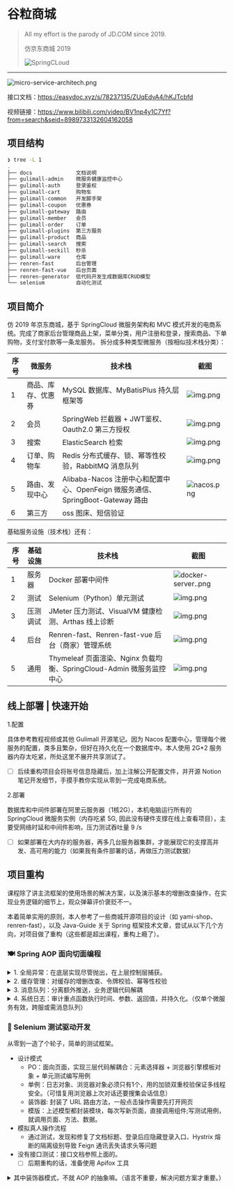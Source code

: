 # 谷粒商城

> All my effort is the parody of JD.COM since 2019.
>
> 仿京东商城 2019
> 
> ![SpringCLoud](https://img.shields.io/badge/dependencies-SpringCloud-brightgreen?logo=spring)

---

![micro-service-architech.png](docs/img/micro-service-architech.png)

接口文档：https://easydoc.xyz/s/78237135/ZUqEdvA4/hKJTcbfd

视频链接：https://www.bilibili.com/video/BV1np4y1C7Yf?from=search&seid=8989733132604162058

## 项目结构

```bash
❯ tree -L 1
.
├── docs              文档说明
├── gulimall-admin    微服务健康监控中心
├── gulimall-auth     登录鉴权
├── gulimall-cart     购物车
├── gulimall-common   开发脚手架
├── gulimall-coupon   优惠券
├── gulimall-gateway  路由
├── gulimall-member   会员
├── gulimall-order    订单
├── gulimall-plugins  第三方服务
├── gulimall-product  商品
├── gulimall-search   搜索
├── gulimall-seckill  秒杀
├── gulimall-ware     仓库
├── renren-fast       后台管理
├── renren-fast-vue   后台页面
├── renren-generator  低代码开发生成数据库CRUD模型
└── selenium          自动化测试
```

## 项目简介

仿 2019 年京东商城，基于 SpringCloud 微服务架构和 MVC 模式开发的电商系统。完成了商家后台管理商品上架，菜单分类，用户注册和登录，搜索商品、下单购物，支付宝付款等一条龙服务。 拆分成多种类型微服务（按相似技术栈分类）：

| 序号   | 微服务       | 技术栈                                                           | 截图                        |
|------|-----------|---------------------------------------------------------------|---------------------------|
| 1    | 商品、库存、优惠券 | MySQL 数据库、MyBatisPlus 持久层框架等                                  | ![img.png](docs/img/index.png)     |
| 2    | 会员        | SpringWeb 拦截器 + JWT鉴权、Oauth2.0 第三方授权                          | ![img.png](docs/img/login.png)     |
| 3    | 搜索        | ElasticSearch 检索                                              | ![img.png](docs/img/es.png)        | 
| 4    | 订单、购物车    | Redis 分布式缓存、锁、幂等性校验，RabbitMQ 消息队列                             | ![img.png](docs/img/cartOrder.png) | 
| 5    | 路由、发现中心   | Alibaba-Nacos 注册中心和配置中心、OpenFeign 微服务通信、SpringBoot-Gateway 路由 | ![nacos.png](docs/img/nacos.png)   |
| 6    | 第三方       | oss 图床、短信验证                                                   |                           |

基础服务设施（技术栈）还有：

| 序号  | 基础设施 | 技术栈                                                                                        | 截图                                       |
|-----|-----------|---------------------------------------------------------------|---------------------------|
| 1   | 服务器 | Docker 部署中间件 | ![docker-server..png](docs/img/docker-server.png) | 
| 2   | 测试 | Selenium（Python）单元测试                                                                       |  ![img.png](docs/img/selenium.png)                                      | 
| 3   | 压测调试 | JMeter 压力测试、VisualVM 健康检测、Arthas 线上诊断                                                      | ![img.png](docs/img/jmeter.png)                 | 
| 4   | 后台 | Renren-fast、Renren-fast-vue 后台（商家）管理系统                                                         | ![img.png](docs/img/renrenfast.png)             | 
| 5   | 通用 | Thymeleaf 页面渲染、Nginx 负载均衡、SpringCloud-Admin 微服务监控中心 | ![img.png](docs/img/admin-server.png)          |

## 线上部署 | 快速开始

1.配置

具体参考教程视频或其他 Gulimall 开源笔记。因为 Nacos 配置中心，管理每个微服务的配置，类多且繁杂，但好在持久化在一个数据库中。本人使用 2G*2 服务器内存太吃紧，所处这里不展开共享测试了。

- [ ] 后续重构项目会将账号信息隐藏后，加上注解公开配置文件，并开源 Notion 笔记开发细节，手摸手教你实现从零到一完成电商系统。

2.部署

数据库和中间件部署在阿里云服务器（1核2G），本机电脑运行所有的 SpringCloud 微服务实例（内存吃紧 5G, 因此没有硬件支撑在线上查看项目），主要受网络时延和中间件影响，压力测试吞吐量 9 /s

- [ ] 如果部署在大内存的服务器，再多几台服务器集群，才能展现它的支撑高并发、高可用的能力（如果我有条件部署的话，再做压力测试数据）

## 项目重构

课程除了讲主流框架的使用场景的解决方案，以及演示基本的增删改查操作，在实现业务逻辑的细节上，观众弹幕评价褒贬不一。

本着简单实用的原则，本人参考了一些商城开源项目的设计（如 yami-shop、renren-fast），以及 Java-Guide 关于 Spring
框架技术文章，尝试从以下几个方向，对项目做了重构（这些都是超出课程，重构上瘾了）。

### 🍽️ Spring AOP 面向切面编程

<details>
<summary>
1. 全局异常：在底层实现尽管抛出，在上层控制层捕获。
</summary>

1. 它放在公共服务 common 下，基本异常、前端参数校验异常、商城服务自定义异常，这三类基本涵盖所有了。
2. 商城服务自定义异常 GuliMallBindException ，包含了全局通用异常枚举类 BizCodeEnum

```java
/**
 * 默认异常处理程序配置
 */
@Controller
@RestControllerAdvice
public class DefaultExceptionHandlerConfig {


    @ExceptionHandler(BindException.class)
    public ResponseEntity<String> bindExceptionHandler(BindException e) {
        e.printStackTrace();
        return ResponseEntity.status(HttpStatus.BAD_REQUEST).body(e.getBindingResult().getFieldErrors().get(0).getDefaultMessage());

    }

    @ExceptionHandler(MethodArgumentNotValidException.class)
    public ResponseEntity<String> methodArgumentNotValidExceptionHandler(MethodArgumentNotValidException e) {
        e.printStackTrace();
        return ResponseEntity.status(HttpStatus.BAD_REQUEST).body(e.getBindingResult().getFieldErrors().get(0).getDefaultMessage());
    }

    @ExceptionHandler(GuliMallBindException.class)
    public ResponseEntity<String> unauthorizedExceptionHandler(GuliMallBindException e) {
        e.printStackTrace();
        return ResponseEntity.status(e.getBizCode()).body(e.getMessage());
    }
}
```

</details>

<details>
<summary>
2. 缓存管理：对缓存的增删改查、令牌校验、幂等性校验
</summary>

```java

/**
 * Redis 购物车商品缓存切面
 */
@Aspect
@Component
@Order(1)
public class OrderRedisAspect {

    @Autowired
    StringRedisTemplate redisTemplate;

    private final String CART_PREFIX = "gulimall:cart:";


    @Around(value = "@annotation(idempotent)")
    public Object checkIdempotentRedisCache(ProceedingJoinPoint pjp, Idempotent idempotent) throws Throwable {
        OrderSubmitVo args = (OrderSubmitVo) pjp.getArgs()[0];
        Long execute = deleteKeyIfExistTokenRedis(args);
        if (execute == 0L) {
            throw new GuliMallBindException("令牌校验失败，请勿重复提交订单");
        }
        return pjp.proceed();
    }
    // ...
}
  ```

</details>

<details>
<summary>
3. 消息队列：分离额外推送，业务逻辑代码解耦
</summary>

```java
/**
 * 订单消息队列切面
 */
@Aspect
@Component
@Order(2)
public class OrderRabbitMqAspect {

    @Lazy
    @Autowired
    RabbitTemplate rabbitTemplate;

    @AfterReturning(value = "@annotation(postRabbitMq)", returning = "retVal")
    public Object sendRabbitMq(JoinPoint point, Object retVal, PostRabbitMq postRabbitMq) {
        if (Objects.nonNull(retVal)) {
            // 创建订单：发送消息创建完成
            OrderEntity order = (OrderEntity) retVal;
            pushDelayQueueAfterSubmitOrder(order);
        } else {
            // 关闭订单：二次确认解锁库存
            OrderEntity methodArg = (OrderEntity) point.getArgs()[0];
            pushReleaseQueueAfterCancelOrderForSure(methodArg);
        }
        return retVal;
    }
    // ...
}

```

</details>

<details>
<summary>
4. 系统日志：审计重点函数执行时间、参数、返回值，并持久化。（仅单个微服务有效，跨服或需消息队列）
</summary>

```java
/**
 * 系统日志切面
 */
@Component
@Aspect
@Slf4j
public class SysLogAspect {
//    @Autowired
//    private SysLogService sysLogService;

    @Around("@annotation(sysLog)")
    public Object around(ProceedingJoinPoint joinPoint, SysLog sysLog) throws Throwable {
        long beginTime = SystemClock.now();
        //执行方法
        Object result = joinPoint.proceed();
        //执行时长(毫秒)
        long time = SystemClock.now() - beginTime;

        SysLogTo sysLogTo = new SysLogTo();
        if (sysLog != null) {
            //注解上的描述
            sysLogTo.setOperation(sysLog.value());
        }

        //请求的方法名
        String className = joinPoint.getTarget().getClass().getName();
        String methodName = joinPoint.getSignature().getName();
        sysLogTo.setMethod(className + "." + methodName + "()");

        //请求的参数
        Object[] args = joinPoint.getArgs();
        String params = JSONUtil.toJsonStr(args[0]);
        sysLogTo.setParams(params);

        //设置IP地址
        sysLogTo.setIp(IpHelper.getIpAddr());
        //用户名：需要 Shiro 授权框架/Spring-Security 支持
//        String username = SecurityUtils.getSysUser().getUsername();
//        sysLogEntity.setUsername(username);
        sysLogTo.setTime(time);
        sysLogTo.setCreateDate(new Date());
        //保存系统日志
        log.info("sysLogEntity {} ", sysLogTo);
//        sysLogService.save(sysLogEntity);
        return result;
    }
}

```

</details>

### 🤖 Selenium 测试驱动开发

从零到一造了个轮子，简单的测试框架。

- 设计模式
    - PO：面向页面，实现三层代码解耦合：元素选择器 + 浏览器引擎模板对象 + 单元测试编写用例
    - 单例：日志对象、浏览器对象必须只有1个，用的加锁双重校验保证多线程安全。（可惜复用浏览器上次对话还要搜集会话信息）
    - 装饰器: 封装了 URL 路由方法，一般点击操作需要先打开网页
    - 模版：上述模型都封装模块，每次写新页面，直接调用组件;写测试用例，就调用页面、方法、数据。
- 模拟真人操作流程
    - 通过测试，发现和修复了文档标题、登录后应隐藏登录入口、Hystrix 熔断的隔离级别导致 Feign 通讯丢失请求头等问题
- 没有接口测试：接口文档参照上面的。
    -[ ] 后期重构的话，准备使用 Apifox 工具

<details>
<summary>
其中装饰器模式，不就 AOP 的抽象嘛。（语言不重要，解决问题方案才重要。）
</summary>

```python
class mapping(object):

    def __init__(self):
    """ 不允许实例化 """
    return False

    @staticmethod
    def get(url):
        """ 
        打开网页，然后执行你的方法
        """
        if isinstance(url, Enum):
            url = url.value

        def decorator(func):
            @wraps(func)
            def wrapper(*args, **kwargs):
                if driver.current_url != url:
                    log.info(f'[GET] {url} [{func.__name__}]')
                    driver.get(url)
                return func(*args, **kwargs)

            return wrapper

        return decorator
```

</details>


